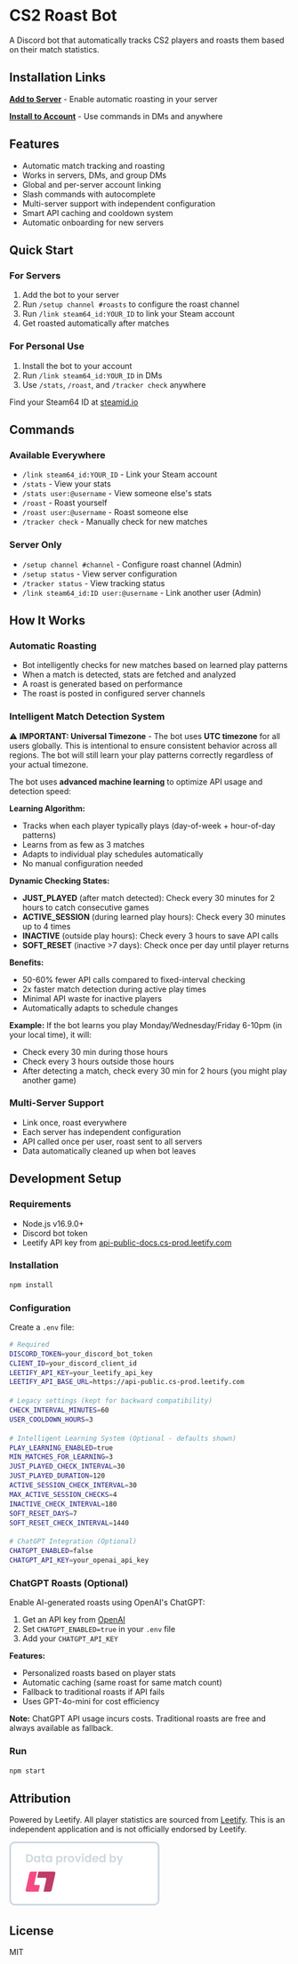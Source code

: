 # CS2 Roast Bot

A Discord bot that automatically tracks CS2 players and roasts them based on their match statistics.

## Installation Links

**[Add to Server](https://discord.com/oauth2/authorize?scope=bot+applications.commands&client_id=1430077771920441387)** - Enable automatic roasting in your server

**[Install to Account](https://discord.com/oauth2/authorize?scope=applications.commands&client_id=1430077771920441387&integration_type=1)** - Use commands in DMs and anywhere

## Features

- Automatic match tracking and roasting
- Works in servers, DMs, and group DMs
- Global and per-server account linking
- Slash commands with autocomplete
- Multi-server support with independent configuration
- Smart API caching and cooldown system
- Automatic onboarding for new servers

## Quick Start

### For Servers

1. Add the bot to your server
2. Run `/setup channel #roasts` to configure the roast channel
3. Run `/link steam64_id:YOUR_ID` to link your Steam account
4. Get roasted automatically after matches

### For Personal Use

1. Install the bot to your account
2. Run `/link steam64_id:YOUR_ID` in DMs
3. Use `/stats`, `/roast`, and `/tracker check` anywhere

Find your Steam64 ID at [steamid.io](https://steamid.io/)

## Commands

### Available Everywhere

- `/link steam64_id:YOUR_ID` - Link your Steam account
- `/stats` - View your stats
- `/stats user:@username` - View someone else's stats
- `/roast` - Roast yourself
- `/roast user:@username` - Roast someone else
- `/tracker check` - Manually check for new matches

### Server Only

- `/setup channel #channel` - Configure roast channel (Admin)
- `/setup status` - View server configuration
- `/tracker status` - View tracking status
- `/link steam64_id:ID user:@username` - Link another user (Admin)

## How It Works

### Automatic Roasting

- Bot intelligently checks for new matches based on learned play patterns
- When a match is detected, stats are fetched and analyzed
- A roast is generated based on performance
- The roast is posted in configured server channels

### Intelligent Match Detection System

⚠️ **IMPORTANT: Universal Timezone** - The bot uses **UTC timezone** for all users globally. This is intentional to ensure consistent behavior across all regions. The bot will still learn your play patterns correctly regardless of your actual timezone.

The bot uses **advanced machine learning** to optimize API usage and detection speed:

**Learning Algorithm:**
- Tracks when each player typically plays (day-of-week + hour-of-day patterns)
- Learns from as few as 3 matches
- Adapts to individual play schedules automatically
- No manual configuration needed

**Dynamic Checking States:**
- **JUST_PLAYED** (after match detected): Check every 30 minutes for 2 hours to catch consecutive games
- **ACTIVE_SESSION** (during learned play hours): Check every 30 minutes up to 4 times
- **INACTIVE** (outside play hours): Check every 3 hours to save API calls
- **SOFT_RESET** (inactive >7 days): Check once per day until player returns

**Benefits:**
- 50-60% fewer API calls compared to fixed-interval checking
- 2x faster match detection during active play times
- Minimal API waste for inactive players
- Automatically adapts to schedule changes

**Example:** If the bot learns you play Monday/Wednesday/Friday 6-10pm (in your local time), it will:
- Check every 30 min during those hours
- Check every 3 hours outside those hours
- After detecting a match, check every 30 min for 2 hours (you might play another game)

### Multi-Server Support

- Link once, roast everywhere
- Each server has independent configuration
- API called once per user, roast sent to all servers
- Data automatically cleaned up when bot leaves

## Development Setup

### Requirements

- Node.js v16.9.0+
- Discord bot token
- Leetify API key from [api-public-docs.cs-prod.leetify.com](https://api-public-docs.cs-prod.leetify.com)

### Installation

```bash
npm install
```

### Configuration

Create a `.env` file:

```bash
# Required
DISCORD_TOKEN=your_discord_bot_token
CLIENT_ID=your_discord_client_id
LEETIFY_API_KEY=your_leetify_api_key
LEETIFY_API_BASE_URL=https://api-public.cs-prod.leetify.com

# Legacy settings (kept for backward compatibility)
CHECK_INTERVAL_MINUTES=60
USER_COOLDOWN_HOURS=3

# Intelligent Learning System (Optional - defaults shown)
PLAY_LEARNING_ENABLED=true
MIN_MATCHES_FOR_LEARNING=3
JUST_PLAYED_CHECK_INTERVAL=30
JUST_PLAYED_DURATION=120
ACTIVE_SESSION_CHECK_INTERVAL=30
MAX_ACTIVE_SESSION_CHECKS=4
INACTIVE_CHECK_INTERVAL=180
SOFT_RESET_DAYS=7
SOFT_RESET_CHECK_INTERVAL=1440

# ChatGPT Integration (Optional)
CHATGPT_ENABLED=false
CHATGPT_API_KEY=your_openai_api_key
```

### ChatGPT Roasts (Optional)

Enable AI-generated roasts using OpenAI's ChatGPT:

1. Get an API key from [OpenAI](https://platform.openai.com/api-keys)
2. Set `CHATGPT_ENABLED=true` in your `.env` file
3. Add your `CHATGPT_API_KEY`

**Features:**
- Personalized roasts based on player stats
- Automatic caching (same roast for same match count)
- Fallback to traditional roasts if API fails
- Uses GPT-4o-mini for cost efficiency

**Note:** ChatGPT API usage incurs costs. Traditional roasts are free and always available as fallback.

### Run

```bash
npm start
```

## Attribution

Powered by Leetify. All player statistics are sourced from [Leetify](https://leetify.com). This is an independent application and is not officially endorsed by Leetify.

![Powered by Leetify](assets/Leetify%20Badge%20White%20Small.png)

## License

MIT
